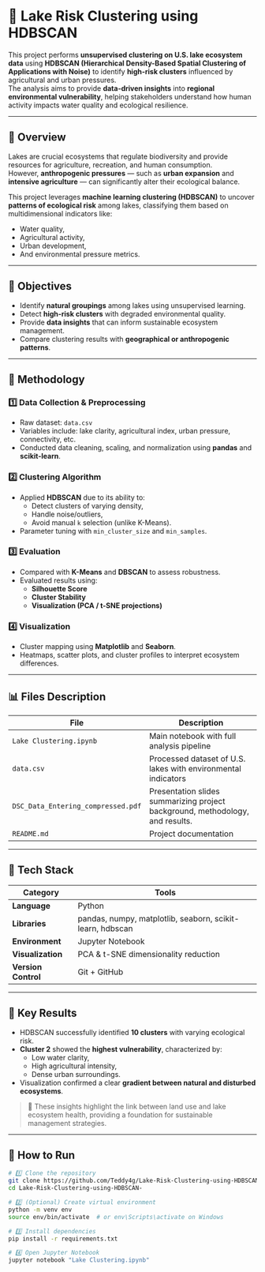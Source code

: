 # 🌊 Lake Risk Clustering using HDBSCAN

This project performs **unsupervised clustering on U.S. lake ecosystem data** using **HDBSCAN (Hierarchical Density-Based Spatial Clustering of Applications with Noise)** to identify **high-risk clusters** influenced by agricultural and urban pressures.  
The analysis aims to provide **data-driven insights** into **regional environmental vulnerability**, helping stakeholders understand how human activity impacts water quality and ecological resilience.

---

## 📘 Overview

Lakes are crucial ecosystems that regulate biodiversity and provide resources for agriculture, recreation, and human consumption.  
However, **anthropogenic pressures** — such as **urban expansion** and **intensive agriculture** — can significantly alter their ecological balance.

This project leverages **machine learning clustering (HDBSCAN)** to uncover **patterns of ecological risk** among lakes, classifying them based on multidimensional indicators like:
- Water quality,
- Agricultural activity,
- Urban development,
- And environmental pressure metrics.

---

## 🎯 Objectives

- Identify **natural groupings** among lakes using unsupervised learning.
- Detect **high-risk clusters** with degraded environmental quality.
- Provide **data insights** that can inform sustainable ecosystem management.
- Compare clustering results with **geographical or anthropogenic patterns**.

---

## 🧠 Methodology

### 1️⃣ Data Collection & Preprocessing
- Raw dataset: `data.csv`
- Variables include: lake clarity, agricultural index, urban pressure, connectivity, etc.
- Conducted data cleaning, scaling, and normalization using **pandas** and **scikit-learn**.

### 2️⃣ Clustering Algorithm
- Applied **HDBSCAN** due to its ability to:
  - Detect clusters of varying density,
  - Handle noise/outliers,
  - Avoid manual `k` selection (unlike K-Means).
- Parameter tuning with `min_cluster_size` and `min_samples`.

### 3️⃣ Evaluation
- Compared with **K-Means** and **DBSCAN** to assess robustness.
- Evaluated results using:
  - **Silhouette Score**
  - **Cluster Stability**
  - **Visualization (PCA / t-SNE projections)**

### 4️⃣ Visualization
- Cluster mapping using **Matplotlib** and **Seaborn**.
- Heatmaps, scatter plots, and cluster profiles to interpret ecosystem differences.

---

## 📊 Files Description

| File | Description |
|------|--------------|
| `Lake Clustering.ipynb` | Main notebook with full analysis pipeline |
| `data.csv` | Processed dataset of U.S. lakes with environmental indicators |
| `DSC_Data_Entering_compressed.pdf` | Presentation slides summarizing project background, methodology, and results. |
| `README.md` | Project documentation |

---

## 🧰 Tech Stack

| Category | Tools |
|-----------|-------|
| **Language** | Python |
| **Libraries** | pandas, numpy, matplotlib, seaborn, scikit-learn, hdbscan |
| **Environment** | Jupyter Notebook |
| **Visualization** | PCA & t-SNE dimensionality reduction |
| **Version Control** | Git + GitHub |

---

## 🧩 Key Results

- HDBSCAN successfully identified **10 clusters** with varying ecological risk.
- **Cluster 2** showed the **highest vulnerability**, characterized by:
  - Low water clarity,
  - High agricultural intensity,
  - Dense urban surroundings.
- Visualization confirmed a clear **gradient between natural and disturbed ecosystems**.

> 🧭 These insights highlight the link between land use and lake ecosystem health, providing a foundation for sustainable management strategies.

---

## 🧪 How to Run

```bash
# 1️⃣ Clone the repository
git clone https://github.com/Teddy4g/Lake-Risk-Clustering-using-HDBSCAN-.git
cd Lake-Risk-Clustering-using-HDBSCAN-

# 2️⃣ (Optional) Create virtual environment
python -m venv env
source env/bin/activate  # or env\Scripts\activate on Windows

# 3️⃣ Install dependencies
pip install -r requirements.txt

# 4️⃣ Open Jupyter Notebook
jupyter notebook "Lake Clustering.ipynb"
